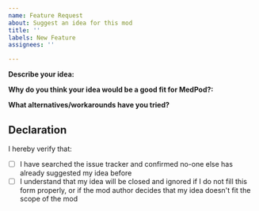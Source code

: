 ```yaml
---
name: Feature Request
about: Suggest an idea for this mod
title: ''
labels: New Feature
assignees: ''

---
```


<!-- Please complete the template below in ENGLISH. Requests that do not follow the template will be closed and ignored. -->
<!-- Do NOT use this to request compatibility patches. Those should be filed as bug reports. -->
<!-- Do NOT type inside comment tags, or your text won't show up -->

**Describe your idea:**
<!-- If you have screenshots, sketches, flowcharts etc., you can also share them here -->

**Why do you think your idea would be a good fit for MedPod?:**

**What alternatives/workarounds have you tried?**

## Declaration
<!-- Type x inside the [ ] to tick, like this: [x] -->
I hereby verify that:
- [ ] I have searched the issue tracker and confirmed no-one else has already suggested my idea before
- [ ] I understand that my idea will be closed and ignored if I do not fill this form properly, or if the mod author decides that my idea doesn't fit the scope of the mod
